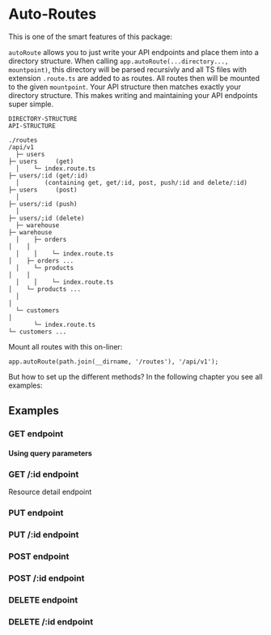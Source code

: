 # Auto-Routes

This is one of the smart features of this package:

`autoRoute` allows you to just write your API endpoints and place them into a directory structure. When calling `app.autoRoute(...directory..., mountpoint)`, this directory will be parsed recursivly and all TS files with extension `.route.ts` are added to as routes. All routes then will be mounted to the given `mountpoint`. Your API structure then matches exactly your directory structure. This makes writing and maintaining your API endpoints super simple.

```
DIRECTORY-STRUCTURE                                                      API-STRUCTURE

./routes                                                             /api/v1
  ├─ users                                                              ├─ users     (get)
  │    └─ index.route.ts                                                ├─ users/:id (get/:id)
  │       (containing get, get/:id, post, push/:id and delete/:id)      ├─ users     (post)
  │                                                                     ├─ users/:id (push)
  │                                                                     ├─ users/;id (delete)
  ├─ warehouse                                                          ├─ warehouse
  │    ├─ orders                                                        │    │
  │    │    └─ index.route.ts                                           │    ├─ orders ...
  │    └─ products                                                      │    │
  │    │    └─ index.route.ts                                           │    └─ products ...
  │                                                                     │
  └─ customers                                                          │
       └─ index.route.ts                                                └─ customers ...

```

Mount all routes with this on-liner:

```
app.autoRoute(path.join(__dirname, '/routes'), '/api/v1');
```

But how to set up the different methods? In the following chapter you see all examples:

## Examples

### GET endpoint

#### Using query parameters

### GET /:id endpoint
Resource detail endpoint

### PUT endpoint

### PUT /:id endpoint

### POST endpoint

### POST /:id endpoint

### DELETE endpoint

### DELETE /:id endpoint


